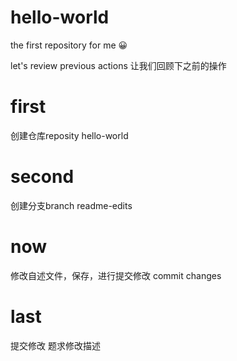 # hello-world
the first repository for me 😀

let's review previous actions
让我们回顾下之前的操作
# first
创建仓库reposity hello-world
# second
创建分支branch readme-edits
# now
修改自述文件，保存，进行提交修改 commit changes 
# last
提交修改
题求修改描述
